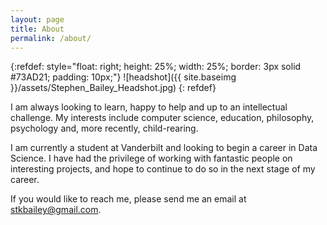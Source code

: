 ```yaml
---
layout: page
title: About
permalink: /about/
---
```



{:refdef: style="float: right; height: 25%; width: 25%; border: 3px solid #73AD21; padding: 10px;"}
![headshot]({{ site.baseimg }}/assets/Stephen_Bailey_Headshot.jpg)
{: refdef} 

I am always looking to learn, happy to help and up to an intellectual challenge. My interests include computer science, education, philosophy, psychology and, more recently, child-rearing. 

I am currently a student at Vanderbilt and looking to begin a career in Data Science. I have had the privilege of working with fantastic people on interesting projects, and hope to continue to do so in the next stage of my career. 

If you would like to reach me, please send me an email at [stkbailey@gmail.com](mailto:stkbailey@gmail.com).

